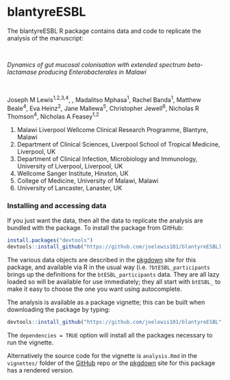 
<!-- README.md is generated from README.Rmd. Please edit that file -->

# blantyreESBL

<!-- badges: start -->
<!-- badges: end -->

The blantyreESBL R package contains data and code to replicate the
analysis of the manuscript:

<br />

*Dynamics of gut mucosal colonisation with extended spectrum
beta-lactamase producing Enterobacterales in Malawi*

<br />

Joseph M Lewis<sup>1,2,3,4</sup>, , Madalitso Mphasa<sup>1</sup>, Rachel
Banda<sup>1</sup>, Matthew Beale<sup>4</sup>, Eva Heinz<sup>2</sup>,
Jane Mallewa<sup>5</sup>, Christopher Jewell<sup>6</sup>, Nicholas R
Thomson<sup>4</sup>, Nicholas A Feasey<sup>1,2</sup>

1.  Malawi Liverpool Wellcome Clinical Research Programme, Blantyre,
    Malawi
2.  Department of Clinical Sciences, Liverpool School of Tropical
    Medicine, Liverpool, UK
3.  Department of Clinical Infection, Microbiology and Immunology,
    University of Liverpool, Liverpool, UK
4.  Wellcome Sanger Institute, Hinxton, UK
5.  College of Medicine, University of Malawi, Malawi
6.  University of Lancaster, Lanaster, UK

### Installing and accessing data

If you just want the data, then all the data to replicate the analysis
are bundled with the package. To install the package from GitHub:

``` r
install.packages("devtools")
devtools::install_github("https://github.com/joelewis101/blantyreESBL)
```

The various data objects are described in the
[pkgdown](https://joelewis101.github.io/blantyreESBL/) site for this
package, and available via R in the usual way
(i.e. `?btESBL_participants` brings up the definitions for the
`btESBL_participants` data. They are all lazy loaded so will be
available for use immediately; they all start with `btESBL_` to make it
easy to choose the one you want using autocomplete.

The analysis is available as a package vignette; this can be built when
downloading the package by typing:

``` r
devtools::install_github("https://github.com/joelewis101/blantyreESBL", build_vignettes = TRUE, dependencies = TRUE )
```

The `dependencies = TRUE` option will install all the packages necessary
to run the vignette.

Alternatively the source code for the vignette is `analysis.Rmd` in the
`vignettes/` folder of the
[GitHub](https://github.com/joelewis101/blantyreESBL) repo or the
[pkgdown](https://joelewis101.github.io/blantyreESBL/) site for this
package has a rendered version.
